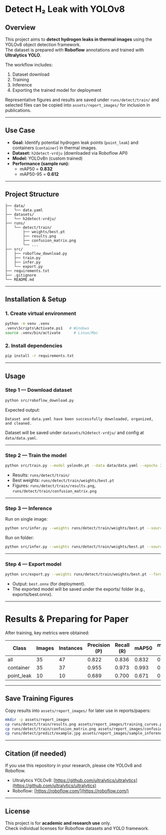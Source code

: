# Detect H₂ Leak with YOLOv8

## Overview

This project aims to **detect hydrogen leaks in thermal images** using the YOLOv8 object detection framework.  
The dataset is prepared with **Roboflow** annotations and trained with **Ultralytics YOLO**.  

The workflow includes:
1. Dataset download
2. Training
3. Inference
4. Exporting the trained model for deployment

Representative figures and results are saved under `runs/detect/train/` and selected files can be copied into `assets/report_images/` for inclusion in publications.

---

## Use Case

* **Goal:** Identify potential hydrogen leak points (`point_leak`) and containers (`container`) in thermal images.
* **Dataset:** `h2detect-vrdju` (downloaded via Roboflow API)
* **Model:** YOLOv8n (custom trained)
* **Performance (sample run):**
  * mAP50 = **0.832**
  * mAP50-95 = **0.612**

---

## Project Structure

```
├── data/
│   └── data.yaml                 
├── datasets/
│   └── h2detect-vrdju/           
├── runs/
│   └── detect/train/             
│       ├── weights/best.pt       
│       ├── results.png           
│       ├── confusion_matrix.png  
│       └── ...
├── src/
│   ├── roboflow_download.py      
│   ├── train.py                  
│   ├── infer.py                  
│   └── export.py                 
├── requirements.txt              
├── .gitignore                    
└── README.md                     
```

---

## Installation & Setup

### 1. Create virtual environment

```bash
python -m venv .venv
.venv\Scripts\Activate.ps1   # Windows
source .venv/bin/activate      # Linux/Mac
```

### 2. Install dependencies

```bash
pip install -r requirements.txt
```

---

## Usage

### Step 1 — Download dataset

```bash
python src/roboflow_download.py
```

Expected output:

```
Dataset and data.yaml have been successfully downloaded, organized, and cleaned.
```

Dataset will be saved under `datasets/h2detect-vrdju/` and config at `data/data.yaml`.

---

### Step 2 — Train the model

```bash
python src/train.py --model yolov8n.pt --data data/data.yaml --epochs 100 --batch 16 --imgsz 640 --device 0
```

* Results: `runs/detect/train/`
* Best weights: `runs/detect/train/weights/best.pt`
* Figures: `runs/detect/train/results.png`, `runs/detect/train/confusion_matrix.png`

---

### Step 3 — Inference

Run on single image:

```bash
python src/infer.py --weights runs/detect/train/weights/best.pt --source datasets/h2detect-vrdju/test/images/example.jpg --save
```

Run on folder:

```bash
python src/infer.py --weights runs/detect/train/weights/best.pt --source datasets/h2detect-vrdju/test/images --save
```

---

### Step 4 — Export model

```bash
python src/export.py --weights runs/detect/train/weights/best.pt --format onnx
```

* Output: `best.onnx` (for deployment).
* The exported model will be saved under the exports/ folder (e.g., exports/best.onnx).

---

# Results & Preparing for Paper

After training, key metrics were obtained:

| Class       | Images | Instances | Precision (P) | Recall (R) | mAP50 | mAP50-95 |
|-------------|--------|-----------|---------------|------------|-------|----------|
| all         | 35     | 47        | 0.822         | 0.836      | 0.832 | 0.612    |
| container   | 35     | 37        | 0.955         | 0.973      | 0.993 | 0.793    |
| point_leak  | 10     | 10        | 0.689         | 0.700      | 0.671 | 0.430    |

---

## Save Training Figures

Copy results into `assets/report_images/` for later use in reports/papers:

```bash
mkdir -p assets/report_images
cp runs/detect/train/results.png assets/report_images/training_curves.png
cp runs/detect/train/confusion_matrix.png assets/report_images/confusion_matrix.png
cp runs/detect/predict/example.jpg assets/report_images/sample_inference.png
```
---

## Citation (if needed)

If you use this repository in your research, please cite YOLOv8 and Roboflow.

* Ultralytics YOLOv8: [https://github.com/ultralytics/ultralytics](https://github.com/ultralytics/ultralytics)
* Roboflow: [https://roboflow.com/](https://roboflow.com/)

---

## License

This project is for **academic and research use** only.  
Check individual licenses for Roboflow datasets and YOLO framework.
